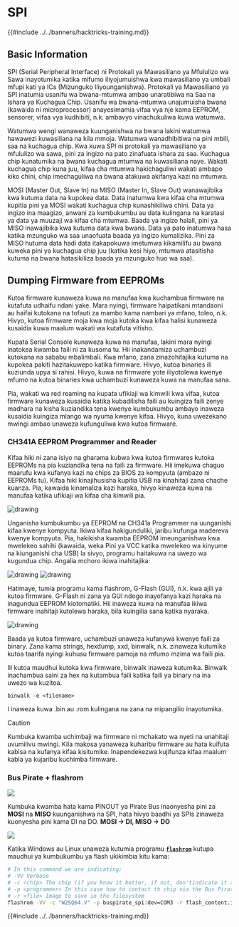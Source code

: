 # SPI

{{#include ../../banners/hacktricks-training.md}}

## Basic Information

SPI (Serial Peripheral Interface) ni Protokali ya Mawasiliano ya Mfululizo wa Sawa inayotumika katika mifumo iliyojumuishwa kwa mawasiliano ya umbali mfupi kati ya ICs (Mizunguko Iliyounganishwa). Protokali ya Mawasiliano ya SPI inatumia usanifu wa bwana-mtumwa ambao unaratibiwa na Saa na Ishara ya Kuchagua Chip. Usanifu wa bwana-mtumwa unajumuisha bwana (kawaida ni microprocessor) anayesimamia vifaa vya nje kama EEPROM, sensorer, vifaa vya kudhibiti, n.k. ambavyo vinachukuliwa kuwa watumwa.

Watumwa wengi wanaweza kuunganishwa na bwana lakini watumwa hawawezi kuwasiliana na kila mmoja. Watumwa wanadhibitiwa na pini mbili, saa na kuchagua chip. Kwa kuwa SPI ni protokali ya mawasiliano ya mfululizo wa sawa, pini za ingizo na pato zinafuata ishara za saa. Kuchagua chip kunatumika na bwana kuchagua mtumwa na kuwasiliana naye. Wakati kuchagua chip kuna juu, kifaa cha mtumwa hakichaguliwi wakati ambapo kiko chini, chip imechaguliwa na bwana atakuwa akifanya kazi na mtumwa.

MOSI (Master Out, Slave In) na MISO (Master In, Slave Out) wanawajibika kwa kutuma data na kupokea data. Data inatumwa kwa kifaa cha mtumwa kupitia pini ya MOSI wakati kuchagua chip kunashikiliwa chini. Data ya ingizo ina maagizo, anwani za kumbukumbu au data kulingana na karatasi ya data ya muuzaji wa kifaa cha mtumwa. Baada ya ingizo halali, pini ya MISO inawajibika kwa kutuma data kwa bwana. Data ya pato inatumwa hasa katika mzunguko wa saa unaofuata baada ya ingizo kumalizika. Pini za MISO hutuma data hadi data itakapokuwa imetumwa kikamilifu au bwana kuweka pini ya kuchagua chip juu (katika kesi hiyo, mtumwa atasitisha kutuma na bwana hatasikiliza baada ya mzunguko huo wa saa).

## Dumping Firmware from EEPROMs

Kutoa firmware kunaweza kuwa na manufaa kwa kuchambua firmware na kutafuta udhaifu ndani yake. Mara nyingi, firmware haipatikani mtandaoni au haifai kutokana na tofauti za mambo kama nambari ya mfano, toleo, n.k. Hivyo, kutoa firmware moja kwa moja kutoka kwa kifaa halisi kunaweza kusaidia kuwa maalum wakati wa kutafuta vitisho.

Kupata Serial Console kunaweza kuwa na manufaa, lakini mara nyingi inatokea kwamba faili ni za kusoma tu. Hii inakandamiza uchambuzi kutokana na sababu mbalimbali. Kwa mfano, zana zinazohitajika kutuma na kupokea pakiti hazitakuwepo katika firmware. Hivyo, kutoa binaries ili kuziunda upya si rahisi. Hivyo, kuwa na firmware yote iliyotolewa kwenye mfumo na kutoa binaries kwa uchambuzi kunaweza kuwa na manufaa sana.

Pia, wakati wa red reaming na kupata ufikiaji wa kimwili kwa vifaa, kutoa firmware kunaweza kusaidia katika kubadilisha faili au kuingiza faili zenye madhara na kisha kuziandika tena kwenye kumbukumbu ambayo inaweza kusaidia kuingiza mlango wa nyuma kwenye kifaa. Hivyo, kuna uwezekano mwingi ambao unaweza kufunguliwa kwa kutoa firmware.

### CH341A EEPROM Programmer and Reader

Kifaa hiki ni zana isiyo na gharama kubwa kwa kutoa firmwares kutoka EEPROMs na pia kuziandika tena na faili za firmware. Hii imekuwa chaguo maarufu kwa kufanya kazi na chips za BIOS za kompyuta (ambazo ni EEPROMs tu). Kifaa hiki kinajihusisha kupitia USB na kinahitaji zana chache kuanza. Pia, kawaida kinamaliza kazi haraka, hivyo kinaweza kuwa na manufaa katika ufikiaji wa kifaa cha kimwili pia.

![drawing](../../images/board_image_ch341a.jpg)

Unganisha kumbukumbu ya EEPROM na CH341a Programmer na uunganishi kifaa kwenye kompyuta. Ikiwa kifaa hakigunduliki, jaribu kufunga madereva kwenye kompyuta. Pia, hakikisha kwamba EEPROM imeunganishwa kwa mwelekeo sahihi (kawaida, weka Pini ya VCC katika mwelekeo wa kinyume na kiunganishi cha USB) la sivyo, programu haitakuwa na uwezo wa kugundua chip. Angalia mchoro ikiwa inahitajika:

![drawing](../../images/connect_wires_ch341a.jpg) ![drawing](../../images/eeprom_plugged_ch341a.jpg)

Hatimaye, tumia programu kama flashrom, G-Flash (GUI), n.k. kwa ajili ya kutoa firmware. G-Flash ni zana ya GUI ndogo inayofanya kazi haraka na inagundua EEPROM kiotomatiki. Hii inaweza kuwa na manufaa ikiwa firmware inahitaji kutolewa haraka, bila kuingilia sana katika nyaraka.

![drawing](../../images/connected_status_ch341a.jpg)

Baada ya kutoa firmware, uchambuzi unaweza kufanywa kwenye faili za binary. Zana kama strings, hexdump, xxd, binwalk, n.k. zinaweza kutumika kutoa taarifa nyingi kuhusu firmware pamoja na mfumo mzima wa faili pia.

Ili kutoa maudhui kutoka kwa firmware, binwalk inaweza kutumika. Binwalk inachambua saini za hex na kutambua faili katika faili ya binary na ina uwezo wa kuzitoa.
```
binwalk -e <filename>
```
I inaweza kuwa .bin au .rom kulingana na zana na mipangilio inayotumika.

> [!CAUTION]
> Kumbuka kwamba uchimbaji wa firmware ni mchakato wa nyeti na unahitaji uvumilivu mwingi. Kila makosa yanaweza kuharibu firmware au hata kuifuta kabisa na kufanya kifaa kisitumike. Inapendekezwa kujifunza kifaa maalum kabla ya kujaribu kuchimba firmware.

### Bus Pirate + flashrom

![](<../../images/image (910).png>)

Kumbuka kwamba hata kama PINOUT ya Pirate Bus inaonyesha pini za **MOSI** na **MISO** kuunganishwa na SPI, hata hivyo baadhi ya SPIs zinaweza kuonyesha pini kama DI na DO. **MOSI -> DI, MISO -> DO**

![](<../../images/image (360).png>)

Katika Windows au Linux unaweza kutumia programu [**`flashrom`**](https://www.flashrom.org/Flashrom) kutupa maudhui ya kumbukumbu ya flash ukikimbia kitu kama:
```bash
# In this command we are indicating:
# -VV Verbose
# -c <chip> The chip (if you know it better, if not, don'tindicate it and the program might be able to find it)
# -p <programmer> In this case how to contact th chip via the Bus Pirate
# -r <file> Image to save in the filesystem
flashrom -VV -c "W25Q64.V" -p buspirate_spi:dev=COM3 -r flash_content.img
```
{{#include ../../banners/hacktricks-training.md}}
